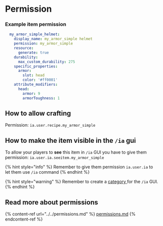 # Permission

### Example item permission

```yaml
  my_armor_simple_helmet:
    display_name: my_armor_simple helmet
    permission: my_armor_simple
    resource:
      generate: true
    durability:
      max_custom_durability: 275
    specific_properties:
      armor:
        slot: head
        color: '#ff0001'
    attribute_modifiers:
      head:
        armor: 9
        armorToughness: 1
```

## How to allow crafting

Permission: `ia.user.recipe.my_armor_simple`

## How to make the item visible in the `/ia` gui

To allow your players to **see** this item in `/ia` GUI you have to give them permission: `ia.user.ia.seeitem.my_armor_simple`

{% hint style="info" %}
Remember to give them permission `ia.user.ia` to let them use `/ia` command
{% endhint %}

{% hint style="warning" %}
Remember to create a [category ](../../ia.md)for the `/ia` GUI.
{% endhint %}

## Read more about permissions

{% content-ref url="../../permissions.md" %}
[permissions.md](../../permissions.md)
{% endcontent-ref %}
